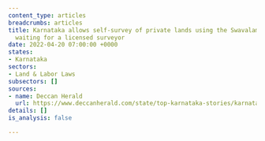 ```yaml
---
content_type: articles
breadcrumbs: articles
title: Karnataka allows self-survey of private lands using the Swavalambi app without
  waiting for a licensed surveyor
date: 2022-04-20 07:00:00 +0000
states:
- Karnataka
sectors:
- Land & Labor Laws
subsectors: []
sources:
- name: Deccan Herald
  url: https://www.deccanherald.com/state/top-karnataka-stories/karnataka-now-citizens-can-survey-land-on-their-own-1103209.html
details: []
is_analysis: false

---
```

